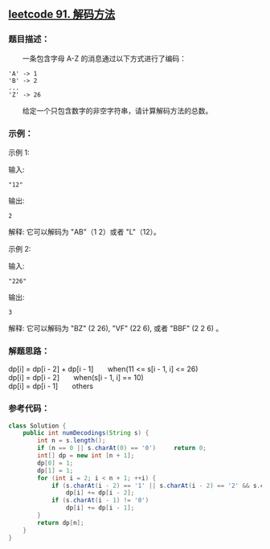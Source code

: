 ## [leetcode 91. 解码方法](https://leetcode-cn.com/problems/decode-ways/)
### 题目描述：
&emsp;&emsp;一条包含字母 A-Z 的消息通过以下方式进行了编码：
```
'A' -> 1
'B' -> 2
...
'Z' -> 26
```
&emsp;&emsp;给定一个只包含数字的非空字符串，请计算解码方法的总数。
### 示例：
示例 1:

输入: 
```
"12"
```
输出:
```
2
```
解释: 它可以解码为 "AB"（1 2）或者 "L"（12）。  

示例 2:

输入: 
```
"226"
```
输出: 
```
3
```
解释: 它可以解码为 "BZ" (2 26), "VF" (22 6), 或者 "BBF" (2 2 6) 。

### 解题思路：
dp[i] = dp[i - 2] + dp[i - 1]&emsp;&emsp;when(11 <= s[i - 1, i] <= 26)   
dp[i] = dp[i - 2]&emsp;&emsp;when(s[i - 1, i] == 10)   
dp[i] = dp[i - 1]&emsp;&emsp;others

### 参考代码：
``` java
class Solution {
    public int numDecodings(String s) {
        int n = s.length();
        if (n == 0 || s.charAt(0) == '0')     return 0;
        int[] dp = new int [n + 1];
        dp[0] = 1;
        dp[1] = 1;
        for (int i = 2; i < n + 1; ++i) {
            if (s.charAt(i - 2) == '1' || s.charAt(i - 2) == '2' && s.charAt(i - 1) <= '6')
                dp[i] += dp[i - 2];
            if (s.charAt(i - 1) != '0')
                dp[i] += dp[i - 1]; 
        }
        return dp[n];
    }
}
```